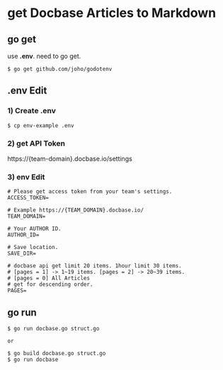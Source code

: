 # get Docbase Articles to Markdown

## go get

use **.env**. need to go get.

```
$ go get github.com/joho/godotenv
```

## .env Edit

### 1) Create .env
```
$ cp env-example .env
```

### 2) get API Token

https://{team-domain}.docbase.io/settings

### 3) env Edit

```
# Please get access token from your team's settings.
ACCESS_TOKEN=

# Example https://{TEAM_DOMAIN}.docbase.io/
TEAM_DOMAIN=

# Your AUTHOR ID.
AUTHOR_ID=

# Save location.
SAVE_DIR=

# docbase api get limit 20 items. 1hour limit 30 items.
# [pages = 1] -> 1~19 items. [pages = 2] -> 20~39 items.
# [pages = 0] All Articles
# get for descending order.
PAGES=
```

## go run

```
$ go run docbase.go struct.go

or 

$ go build docbase.go struct.go
$ go run docbase
```

